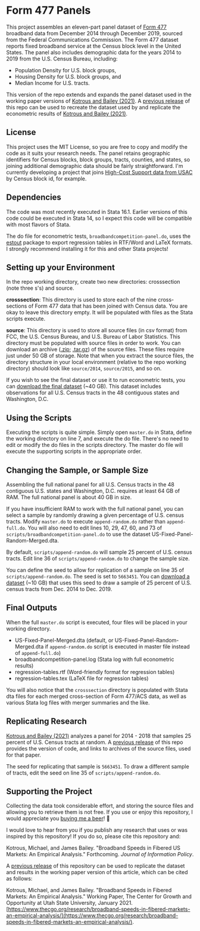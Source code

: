 # Form 477 Panels
This project assembles an eleven-part panel dataset of [Form 477](https://www.fcc.gov/general/broadband-deployment-data-fcc-form-477) broadband data from December 2014 through December 2019, sourced from the Federal Communications Commission. The Form 477 dataset reports fixed broadband service at the Census block level in the United States. The panel also includes demographic data for the years 2014 to 2019 from the U.S. Census Bureau, including:

- Population Density for U.S. block groups,
- Housing Density for U.S. block groups, and
- Median Income for U.S. tracts.

This version of the repo extends and expands the panel dataset used in the working paper versions of [Kotrous and Bailey (2021)](https://www.thecgo.org/research/broadband-speeds-in-fibered-markets-an-empirical-analysis/). A [previous release](https://github.com/michaelkotrous/form477-panels/tree/v.1.0.1) of this repo can be used to recreate the dataset used by and replicate the econometric results of [Kotrous and Bailey (2021)](https://www.thecgo.org/research/broadband-speeds-in-fibered-markets-an-empirical-analysis/).

## License
This project uses the MIT License, so you are free to copy and modify the code as it suits your research needs. The panel retains geographic identifiers for Census blocks, block groups, tracts, counties, and states, so joining additional demographic data should be fairly straightforward. I'm currently developing a project that joins [High-Cost Support data from USAC](https://opendata.usac.org/High-Cost/High-Cost-Connect-America-Fund-Broadband-Map-CAF-M/r59r-rpip) by Census block id, for example.

## Dependencies
The code was most recently executed in Stata 16.1. Earlier versions of this code could be executed in Stata 14, so I expect this code will be compatible with most flavors of Stata.

The do file for econometric tests, `broadbandcompetition-panel.do`, uses the [estout](http://repec.sowi.unibe.ch/stata/estout/) package to export regression tables in RTF/Word and LaTeX formats. I strongly recommend installing it for this and other Stata projects!

## Setting up your Environment
In the repo working directory, create two new directories: crosssection (note three s's) and source.

**crosssection**: This directory is used to store each of the nine cross-sections of Form 477 data that has been joined with Census data. You are okay to leave this directory empty. It will be populated with files as the Stata scripts execute.

**source**: This directory is used to store all source files (in csv format) from FCC, the U.S. Census Bureau, and U.S. Bureau of Labor Statistics. This directory must be populated with source files in order to work. You can download an archive ([.zip](https://form477-panels.s3.us-east-2.amazonaws.com/form477-panels-1.1.x.zip); [.tar.gz](https://form477-panels.s3.us-east-2.amazonaws.com/form477-panels-1.1.x.tar.gz)) of the source files. These files require just under 50 GB of storage. Note that when you extract the source files, the directory structure in your local environment (relative to the repo working directory) should look like `source/2014`, `source/2015`, and so on.

If you wish to see the final dataset or use it to run econometric tests, you can [download the final dataset](https://form477-panels.s3.us-east-2.amazonaws.com/US-Fixed-Panel-Merged-1.1.x.dta) (~40 GB). This dataset includes observations for all U.S. Census tracts in the 48 contiguous states and Washington, D.C.

## Using the Scripts
Executing the scripts is quite simple. Simply open `master.do` in Stata, define the working directory on line 7, and execute the do file. There's no need to edit or modify the do files in the scripts directory. The master do file will execute the supporting scripts in the appropriate order. 

## Changing the Sample, or Sample Size
Assembling the full national panel for all U.S. Census tracts in the 48 contiguous U.S. states and Washington, D.C. requires at least 64 GB of RAM. The full national panel is about 40 GB in size.

If you have insufficient RAM to work with the full national panel, you can select a sample by randomly drawing a given percentage of U.S. census tracts. Modify `master.do` to execute `append-random.do` rather than `append-full.do`. You will also need to edit lines 10, 29, 47, 60, and 73 of `scripts/broadbandcompetition-panel.do` to use the dataset US-Fixed-Panel-Random-Merged.dta.

By default, `scripts/append-random.do` will sample 25 percent of U.S. census tracts. Edit line 36 of `scripts/append-random.do` to change the sample size. 

You can define the seed to allow for replication of a sample on line 35 of `scripts/append-random.do`. The seed is set to `5663451`. You can [download a dataset](https://form477-panels.s3.us-east-2.amazonaws.com/US-Fixed-Panel-Random-Merged-1.1.x.dta) (~10 GB) that uses this seed to draw a sample of 25 percent of U.S. census tracts from Dec. 2014 to Dec. 2019.

## Final Outputs
When the full `master.do` script is executed, four files will be placed in your working directory.

- US-Fixed-Panel-Merged.dta (default, or US-Fixed-Panel-Random-Merged.dta if `append-random.do` script is executed in master file instead of `append-full.do`)
- broadbandcompetition-panel.log (Stata log with full econometric results)
- regression-tables.rtf (Word-friendly format for regression tables)
- regression-tables.tex (LaTeX file for regression tables)

You will also notice that the `crosssection` directory is populated with Stata dta files for each merged cross-section of Form 477/ACS data, as well as various Stata log files with merger summaries and the like.

## Replicating Research
[Kotrous and Bailey (2021)](https://www.thecgo.org/research/broadband-speeds-in-fibered-markets-an-empirical-analysis/) analyzes a panel for 2014 - 2018 that samples 25 percent of U.S. Census tracts at random. A [previous release](https://github.com/michaelkotrous/form477-panels/tree/v.1.0.1) of this repo provides the version of code, and links to archives of the source files, used for that paper.

The seed for replicating that sample is `5663451`. To draw a different sample of tracts, edit the seed on line 35 of `scripts/append-random.do`.

## Supporting the Project
Collecting the data took considerable effort, and storing the source files and allowing you to retrieve them is not free. If you use or enjoy this repository, I would appreciate you [buying me a beer](https://paypal.me/michaelkotrous)! 🍺

I would love to hear from you if you publish any research that uses or was inspired by this repository! If you do so, please cite this repository and:

Kotrous, Michael, and James Bailey. "Broadband Speeds in Fibered US Markets: An Empirical Analysis." Forthcoming. _Journal of Information Policy_.

A [previous release](https://github.com/michaelkotrous/form477-panels/tree/v.1.0.1) of this repository can be used to replicate the dataset and results in the working paper version of this article, which can be cited as follows:

Kotrous, Michael, and James Bailey. "Broadband Speeds in Fibered Markets: An Empirical Analysis." Working Paper, The Center for Growth and Opportunity at Utah State University, January 2021. [https://www.thecgo.org/research/broadband-speeds-in-fibered-markets-an-empirical-analysis/](https://www.thecgo.org/research/broadband-speeds-in-fibered-markets-an-empirical-analysis/).
